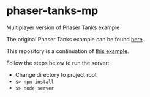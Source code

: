# phaser-tanks-mp
Multiplayer version of Phaser Tanks example

The original Phaser Tanks example can be found [here](http://examples.phaser.io/_site/view_full.html?d=games&f=tanks.js&t=tanks).

This repository is a continuation of [this example](http://ezelia.com/2014/tutorial-creating-basic-multiplayer-game-phaser-eureca-io).

Follow the steps below to run the server:
* Change directory to project root
* `$> npm install`
* `$> node server`
